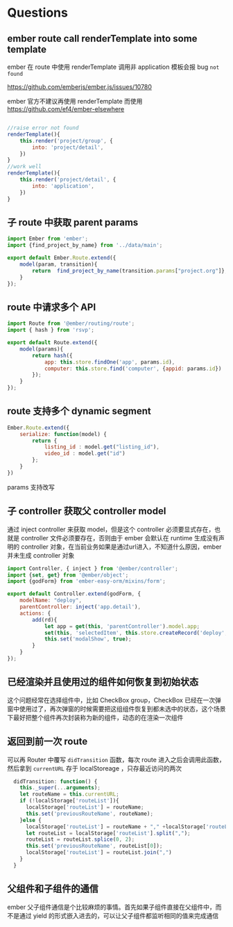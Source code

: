 # Questions 

## ember route call renderTemplate into some template

ember 在 route 中使用 renderTemplate 调用非 application 模板会报 bug `not found`

https://github.com/emberjs/ember.js/issues/10780

ember 官方不建议再使用 renderTemplate 而使用 https://github.com/ef4/ember-elsewhere

```javascript

//raise error not found
renderTemplate(){
    this.render('project/group', {
        into: 'project/detail',
    })
}
//work well
renderTemplate(){
    this.render('project/detail', {
        into: 'application',
    })
}
```
## 子 route 中获取 parent params


```javascript
import Ember from 'ember';
import {find_project_by_name} from '../data/main';

export default Ember.Route.extend({
    model(param, transition){
        return  find_project_by_name(transition.params["project.org"]}, param.project_name);
    }
});

```

## route 中请求多个 API

```javascript
import Route from '@ember/routing/route';
import { hash } from 'rsvp';

export default Route.extend({
    model(params){
        return hash({
            app: this.store.findOne('app', params.id),
            computer: this.store.find('computer', {appid: params.id})
        });
    }
});

```

## route 支持多个 dynamic segment

```javascript
Ember.Route.extend({
    serialize: function(model) {
        return {
            listing_id : model.get("listing_id"),
            video_id : model.get("id")
        };
    }
})
```

params 支持改写

## 子 controller 获取父 controller model

通过 inject controller 来获取 model，但是这个 controller 必须要显式存在，也就是 controller 文件必须要存在，否则由于 ember 会默认在 runtime 生成没有声明的 controller 对象，在当前业务如果是通过url进入，不知道什么原因，ember 并未生成 controller 对象

```javascript
import Controller, { inject } from '@ember/controller';
import {set, get} from '@ember/object';
import {godForm} from 'ember-easy-orm/mixins/form';

export default Controller.extend(godForm, {
    modelName: "deploy",
    parentController: inject('app.detail'),
    actions: {
        add(rd){
            let app = get(this, 'parentController').model.app;
            set(this, 'selectedItem', this.store.createRecord('deploy', {commit_id: rd.short_id, app_id: app.id, status: "new"}));
            this.set('modalShow', true);
        }
    }
});

```

## 已经渲染并且使用过的组件如何恢复到初始状态

这个问题经常在选择组件中，比如 CheckBox group，CheckBox 已经在一次弹窗中使用过了，再次弹窗的时候需要把这组组件恢复到都未选中的状态，这个场景下最好把整个组件再次封装称为新的组件，动态的在渲染一次组件

## 返回到前一次 route

可以再 Router 中覆写 `didTransition` 函数，每次 route 进入之后会调用此函数，然后拿到 `currentURL` 存于 localStoreage ，只存最近访问的两次
```javascript
  didTransition: function() {
    this._super(...arguments);
    let routeName = this.currentURL;
    if (!localStorage['routeList']){
      localStorage['routeList'] = routeName;
      this.set('previousRouteName', routeName);
    }else {
      localStorage['routeList'] = routeName + "," +localStorage['routeList'];
      let routeList = localStorage['routeList'].split(",");
      routeList = routeList.splice(0, 2);
      this.set('previousRouteName', routeList[0]);
      localStorage['routeList'] = routeList.join(",")
    }
  }
```

## 父组件和子组件的通信

ember 父子组件通信是个比较麻烦的事情。首先如果子组件直接在父组件中，而不是通过 yield 的形式嵌入进去的，可以让父子组件都监听相同的值来完成通信

